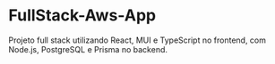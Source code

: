 # FullStack-Aws-App
 Projeto full stack utilizando React, MUI e TypeScript no frontend, com Node.js, PostgreSQL e Prisma no backend. 
